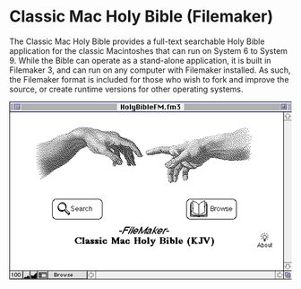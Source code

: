 # Classic Mac Holy Bible (Filemaker)

The Classic Mac Holy Bible provides a full-text searchable Holy Bible application for the classic Macintoshes that can run on System 6 to System 9.  While the Bible can operate as a stand-alone application, it is built in Filemaker 3, and can run on any computer with Filemaker installed.  As such, the Filemaker format is included for those who wish to fork and improve the source, or create runtime versions for other operating systems.

![Home Screen](https://github.com/djtrustgod/Classic-Mac-Holy-Bible/blob/main/ClassicMac/Help/Screens/Home-plain.png?raw=true)
